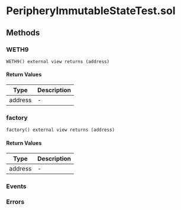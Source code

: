 
# PeripheryImmutableStateTest.sol

## Methods
### WETH9
```solidity
WETH9() external view returns (address)
```
#### Return Values

| Type | Description |
|---|---|
address | - |

### factory
```solidity
factory() external view returns (address)
```
#### Return Values

| Type | Description |
|---|---|
address | - |


### Events

### Errors

